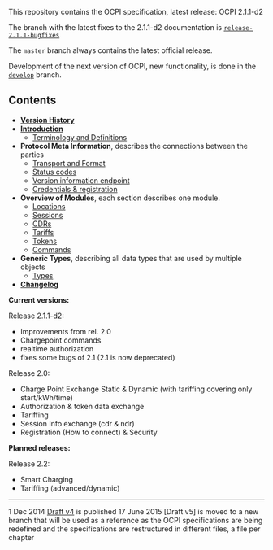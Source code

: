 This repository contains the OCPI specification, latest release: OCPI 2.1.1-d2

The branch with the latest fixes to the 2.1.1-d2 documentation is [`release-2.1.1-bugfixes`](https://github.com/ocpi/ocpi/tree/release-2.1.1-bugfixes)

The `master` branch always contains the latest official release.

Development of the next version of OCPI, new functionality, is done in the  [`develop`](https://github.com/ocpi/ocpi/tree/develop) branch.

## Contents

 * [__Version History__](version_history.md)
 * [__Introduction__](introduction.md)
   - [Terminology and Definitions](terminology.md)
 * __Protocol Meta Information__, describes the connections between the parties
   - [Transport and Format](transport_and_format.md)
   - [Status codes](status_codes.md)
   - [Version information endpoint](version_information_endpoint.md)
   - [Credentials & registration](credentials.md)
 * __Overview of Modules__, each section describes one module.
   - [Locations](mod_locations.md)
   - [Sessions](mod_sessions.md)
   - [CDRs](mod_cdrs.md)
   - [Tariffs](mod_tariffs.md)
   - [Tokens](mod_tokens.md)
   - [Commands](mod_commands.md)
 * __Generic Types__, describing all data types that are used by multiple objects
   - [Types](types.md)
 * [__Changelog__](changelog.md)

<!--
Will be added lated:
* [9. Smart charging.md](smart_charging.md)
-->


__Current versions:__

Release 2.1.1-d2:

- Improvements from rel. 2.0
- Chargepoint commands
- realtime authorization
- fixes some bugs of 2.1 (2.1 is now deprecated)

Release 2.0: 

- Charge Point Exchange Static & Dynamic (with tariffing covering only start/kWh/time)
- Authorization & token data exchange
- Tariffing
- Session Info exchange (cdr & ndr)
- Registration (How to connect) & Security


__Planned releases:__

Release 2.2:

- Smart Charging
- Tariffing (advanced/dynamic)


----
1 Dec 2014 [Draft v4](releases/old/OCPI-Draftv4.pdf) is published
17 June 2015 [Draft v5] is moved to a new branch that will be used as a reference as the OCPI specifications are being redefined and the specifications are restructured in different files, a file per chapter

